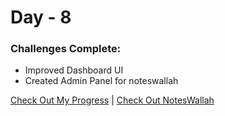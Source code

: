 # Day - 8

### Challenges Complete:
- Improved Dashboard UI
- Created Admin Panel for noteswallah

[Check Out My Progress](https://100daysofcode2023.netlify.app/) | [Check Out NotesWallah](https://noteswallah.is-a.dev)
